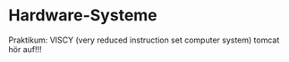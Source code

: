 # Hardware-Systeme
Praktikum: VISCY (very reduced instruction set computer system)
tomcat hör auf!!!
